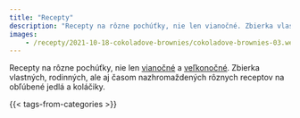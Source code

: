 ```yaml
---
title: "Recepty"
description: "Recepty na rôzne pochúťky, nie len vianočné. Zbierka vlastných, rodinných, ale aj časom nazhromaždených rôznych receptov na obľúbené jedlá a koláčiky."
images: 
    - /recepty/2021-10-18-cokoladove-brownies/cokoladove-brownies-03.webp
---
```


Recepty na rôzne pochúťky, nie len [vianočné](/tags/vianoce/) a [veľkonočné](/tags/velka-noc/). Zbierka vlastných, rodinných, ale aj časom nazhromaždených rôznych receptov na obľúbené jedlá a koláčiky.

{{< tags-from-categories >}}
